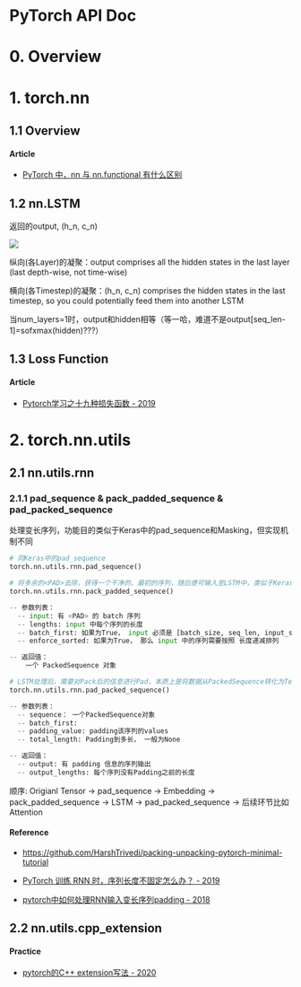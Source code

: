 # PyTorch API Doc

# 0. Overview

# 1. torch.nn

## 1.1 Overview

#### Article

- [PyTorch 中，nn 与 nn.functional 有什么区别](https://www.zhihu.com/question/66782101)


## 1.2 nn.LSTM

返回的output, (h_n, c_n)

![](https://raw.githubusercontent.com/liuyaox/ImageHosting/master/for_markdown/PyTorch-LSTM.png)

纵向(各Layer)的凝聚：output comprises all the hidden states in the last layer (last depth-wise, not time-wise)

横向(各Timestep)的凝聚：(h_n, c_n) comprises the hidden states in the last timestep, so you could potentially feed them into another LSTM

当num_layers=1时，output和hidden相等（等一哈，难道不是output[seq_len-1]=sofxmax(hidden)???）


## 1.3 Loss Function

#### Article

- [Pytorch学习之十九种损失函数 - 2019](https://blog.csdn.net/shanglianlm/article/details/85019768)



# 2. torch.nn.utils

## 2.1 nn.utils.rnn

### 2.1.1 pad_sequence & pack_padded_sequence & pad_packed_sequence

处理变长序列，功能目的类似于Keras中的pad_sequence和Masking，但实现机制不同

```python
# 同Keras中的pad_sequence
torch.nn.utils.rnn.pad_sequence()

# 将多余的<PAD>去除，获得一个干净的、最初的序列，随后便可输入至LSTM中，类似于Keras中的Masking
torch.nn.utils.rnn.pack_padded_sequence()

-- 参数列表：
  -- input: 有 <PAD> 的 batch 序列
  -- lengths: input 中每个序列的长度
  -- batch_first: 如果为True， input 必须是 [batch_size, seq_len, input_size], 参见LSTM
  -- enforce_sorted: 如果为True， 那么 input 中的序列需要按照 长度递减排列

-- 返回值：
    一个 PackedSequence 对象

# LSTM处理后，需要对Pack后的信息进行Pad，本质上是将数据从PackedSequence转化为Tensor
torch.nn.utils.rnn.pad_packed_sequence()

-- 参数列表：
  -- sequence： 一个PackedSequence对象
  -- batch_first: 
  -- padding_value: padding该序列的values
  -- total_length: Padding到多长， 一般为None

-- 返回值：
  -- output: 有 padding 信息的序列输出
  -- output_lengths: 每个序列没有Padding之前的长度
```

顺序: Origianl Tensor -> pad_sequence -> Embedding -> pack_padded_sequence -> LSTM -> pad_packed_sequence -> 后续环节比如Attention

#### Reference

- <https://github.com/HarshTrivedi/packing-unpacking-pytorch-minimal-tutorial>

- [PyTorch 训练 RNN 时，序列长度不固定怎么办？ - 2019](https://zhuanlan.zhihu.com/p/59772104)

- [pytorch中如何处理RNN输入变长序列padding - 2018](https://zhuanlan.zhihu.com/p/34418001)


## 2.2 nn.utils.cpp_extension

#### Practice

- [pytorch的C++ extension写法 - 2020](https://zhuanlan.zhihu.com/p/100459760)


